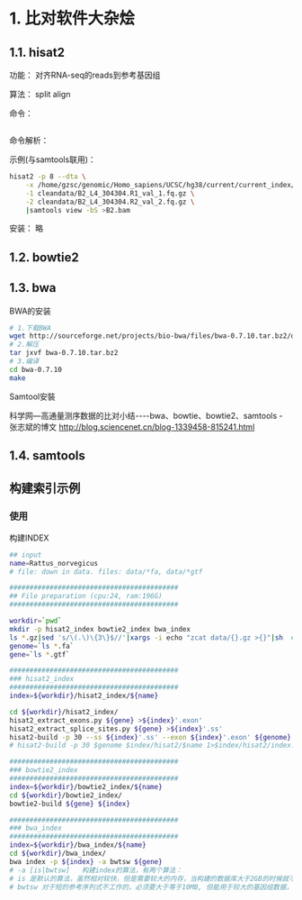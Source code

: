 
# 1. 比对软件大杂烩

## 1.1. hisat2

功能： 对齐RNA-seq的reads到参考基因组

算法： split align

命令：
```bash

```
命令解析：
> 
示例(与samtools联用)：
```bash
hisat2 -p 8 --dta \
    -x /home/gzsc/genomic/Homo_sapiens/UCSC/hg38/current/current_index/hisat2/Homo_sapiens \
    -1 cleandata/B2_L4_304304.R1_val_1.fq.gz \
    -2 cleandata/B2_L4_304304.R2_val_2.fq.gz \
    |samtools view -bS >B2.bam
```

安装：
略

## 1.2. bowtie2

## 1.3. bwa
BWA的安装
```bash
# 1.下载BWA
wget http://sourceforge.net/projects/bio-bwa/files/bwa-0.7.10.tar.bz2/download
# 2.解压
tar jxvf bwa-0.7.10.tar.bz2
# 3.编译
cd bwa-0.7.10
make
```
Samtool安裝


科学网—高通量测序数据的比对小结----bwa、bowtie、bowtie2、samtools - 张志斌的博文
http://blog.sciencenet.cn/blog-1339458-815241.html


## 1.4. samtools

## 构建索引示例

### 使用

构建INDEX
```bash
## input
name=Rattus_norvegicus
# file: down in data. files: data/*fa, data/*gtf

##########################################
## File preparation (cpu:24, ram:196G)
##########################################

workdir=`pwd`
mkdir -p hisat2_index bowtie2_index bwa_index
ls *.gz|sed 's/\(.\)\{3\}$//'|xargs -i echo "zcat data/{}.gz >{}"|sh  # 解压
genome=`ls *.fa`
gene=`ls *.gtf`

##########################################
### hisat2_index
##########################################
index=${workdir}/hisat2_index/${name}

cd ${workdir}/hisat2_index/
hisat2_extract_exons.py ${gene} >${index}'.exon'
hisat2_extract_splice_sites.py ${gene} >${index}'.ss'
hisat2-build -p 30 --ss ${index}'.ss' --exon ${index}'.exon' ${genome} ${index} 1>${workdir}/hisat2_index/index.log 2>&1
# hisat2-build -p 30 $genome $index/hisat2/$name 1>$index/hisat2/index.log 2>&1

##########################################
### bowtie2_index
##########################################
index=${workdir}/bowtie2_index/${name}
cd ${workdir}/bowtie2_index/
bowtie2-build ${gene} ${index}

##########################################
### bwa_index
##########################################
index=${workdir}/bwa_index/${name}
cd ${workdir}/bwa_index/
bwa index -p ${index} -a bwtsw ${gene}
# -a [is|bwtsw]   构建index的算法，有两个算法： 
# is 是默认的算法，虽然相对较快，但是需要较大的内存，当构建的数据库大于2GB的时候就不能正常工作了。
# bwtsw 对于短的参考序列式不工作的，必须要大于等于10MB, 但能用于较大的基因组数据，比如人的全基因组。
```

